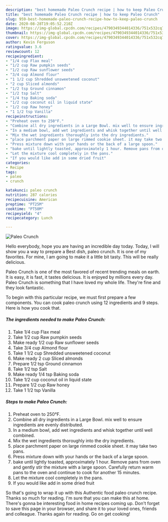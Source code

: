 ```yaml
---
description: "best homemade Paleo Crunch recipe | how to keep Paleo Crunch"
title: "best homemade Paleo Crunch recipe | how to keep Paleo Crunch"
slug: 959-best-homemade-paleo-crunch-recipe-how-to-keep-paleo-crunch
date: 2020-08-28T19:05:52.210Z
image: https://img-global.cpcdn.com/recipes/4790349344014336/751x532cq70/paleo-crunch-recipe-main-photo.jpg
thumbnail: https://img-global.cpcdn.com/recipes/4790349344014336/751x532cq70/paleo-crunch-recipe-main-photo.jpg
cover: https://img-global.cpcdn.com/recipes/4790349344014336/751x532cq70/paleo-crunch-recipe-main-photo.jpg
author: Kevin Ferguson
ratingvalue: 3.6
reviewcount: 12
recipeingredient:
- "1/4 cup Flax meal"
- "1/2 cup Raw pumpkin seeds"
- "1/2 cup Raw sunflower seeds"
- "3/4 cup Almond flour"
- "1 1/2 cup Shredded unsweetened coconut"
- "2 cup Sliced almonds"
- "1/2 tsp Ground cinnamon"
- "1/2 tsp Salt"
- "1/4 tsp Baking soda"
- "1/2 cup coconut oil in liquid state"
- "1/2 cup Raw honey"
- "1 1/2 tsp Vanilla"
recipeinstructions:
- "Preheat oven to 250°F."
- "Combine all dry ingredients in a Large Bowl. mix well to ensure ingredients are evenly distributed."
- "In a medium bowl, add wet ingredients and whisk together until well combined."
- "Mix the wet ingredients thoroughly into the dry ingredients."
- "place parchment paper on large rimmed cookie sheet. it may take two pans."
- "Press mixture down with your hands or the back of a large spoon."
- "bake until lightly toasted, approximately 1 hour. Remove pans from oven and gently stir the mixture with a large spoon. Carefully return warm pans to the oven and continue to cook for another 15 minutes."
- "Let the mixture cool completely in the pans."
- "If you would like add in some dried fruit"
categories:
- Recipe
tags:
- paleo
- crunch

katakunci: paleo crunch 
nutrition: 287 calories
recipecuisine: American
preptime: "PT25M"
cooktime: "PT50M"
recipeyield: "4"
recipecategory: Lunch

---
```



![Paleo Crunch](https://img-global.cpcdn.com/recipes/4790349344014336/751x532cq70/paleo-crunch-recipe-main-photo.jpg)

Hello everybody, hope you are having an incredible day today. Today, I will show you a way to prepare a Best dish, paleo crunch. It is one of my favorites. For mine, I am going to make it a little bit tasty. This will be really delicious.



Paleo Crunch is one of the most favored of recent trending meals on earth. It is easy, it is fast, it tastes delicious. It is enjoyed by millions every day. Paleo Crunch is something that I have loved my whole life. They're fine and they look fantastic.


To begin with this particular recipe, we must first prepare a few components. You can cook paleo crunch using 12 ingredients and 9 steps. Here is how you cook that.

<!--inarticleads1-->

##### The ingredients needed to make Paleo Crunch:

1. Take 1/4 cup Flax meal
1. Take 1/2 cup Raw pumpkin seeds
1. Make ready 1/2 cup Raw sunflower seeds
1. Take 3/4 cup Almond flour
1. Take 1 1/2 cup Shredded unsweetened coconut
1. Make ready 2 cup Sliced almonds
1. Prepare 1/2 tsp Ground cinnamon
1. Take 1/2 tsp Salt
1. Make ready 1/4 tsp Baking soda
1. Take 1/2 cup coconut oil in liquid state
1. Prepare 1/2 cup Raw honey
1. Take 1 1/2 tsp Vanilla




<!--inarticleads2-->

##### Steps to make Paleo Crunch:

1. Preheat oven to 250°F.
1. Combine all dry ingredients in a Large Bowl. mix well to ensure ingredients are evenly distributed.
1. In a medium bowl, add wet ingredients and whisk together until well combined.
1. Mix the wet ingredients thoroughly into the dry ingredients.
1. place parchment paper on large rimmed cookie sheet. it may take two pans.
1. Press mixture down with your hands or the back of a large spoon.
1. bake until lightly toasted, approximately 1 hour. Remove pans from oven and gently stir the mixture with a large spoon. Carefully return warm pans to the oven and continue to cook for another 15 minutes.
1. Let the mixture cool completely in the pans.
1. If you would like add in some dried fruit




So that's going to wrap it up with this Authentic food paleo crunch recipe. Thanks so much for reading. I'm sure that you can make this at home. There's gonna be interesting food in home recipes coming up. Don't forget to save this page in your browser, and share it to your loved ones, friends and colleague. Thanks again for reading. Go on get cooking!
